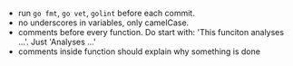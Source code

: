 
 - run `go fmt`, `go vet`, `golint` before each commit.
 - no underscores in variables, only camelCase.
 - comments before every function. Do start with: 'This funciton analyses ...'. Just 'Analyses ...' 
 - comments inside function should explain why something is done